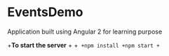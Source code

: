 # EventsDemo
Application built using Angular 2 for learning purpose

+**To start the server**
 +
 +```
 +npm install
 +npm start
 +```